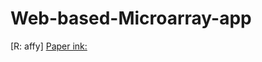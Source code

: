 # Web-based-Microarray-app
[R: affy]
[Paper ink:](https://link.springer.com/chapter/10.1007%2F978-3-030-17935-9_14)
